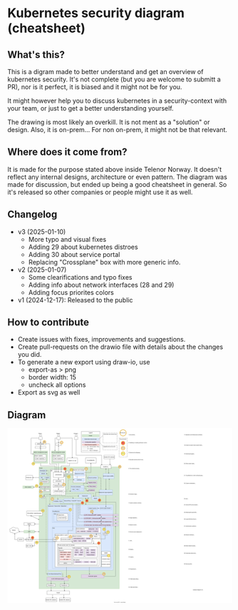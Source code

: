 # Kubernetes security diagram (cheatsheet)

## What's this?

This is a digram made to better understand and get an overview of kubernetes security.
It's not complete (but you are welcome to submitt a PR), nor is it perfect, it is biased and it might not be for you.

It might however help you to discuss kubernetes in a security-context with your team, or just to get a better understanding yourself.

The drawing is most likely an overkill. It is not ment as a "solution" or design.
Also, it is on-prem... For non on-prem, it might not be that relevant.

## Where does it come from?

It is made for the purpose stated above inside Telenor Norway. It doesn't reflect any internal designs, architecture or even pattern. The diagram was made for discussion, but ended up being a good cheatsheet in general. So it's released so other companies or people might use it as well.

## Changelog

* v3 (2025-01-10)
  * More typo and visual fixes
  * Adding 29 about kubernetes distroes
  * Adding 30 about service portal
  * Replacing "Crossplane" box with more generic info.
* v2 (2025-01-07)
  * Some clearifications and typo fixes
  * Adding info about network interfaces (28 and 29)
  * Adding focus priorites colors
* v1 (2024-12-17): Released to the public

## How to contribute

* Create issues with fixes, improvements and suggestions.
* Create pull-requests on the drawio file with details about the changes you did.
* To generate a new export using draw-io, use
  * export-as > png
  * border width: 15
  * uncheck all options
* Export as svg as well

## Diagram

![kubesec-diagram](./kubesec-diagram.svg)
